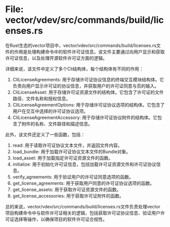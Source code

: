 # File: vector/vdev/src/commands/build/licenses.rs

在Rust生态的vector项目中，vector/vdev/src/commands/build/licenses.rs文件的作用是处理构建命令中的软件许可证信息。该文件主要通过向用户显示和获取许可证信息，以及处理开源软件许可证方面的逻辑。

详细来说，该文件中定义了多个Cli结构体，每个结构体有不同的作用：
1. CliLicenseAgreements: 用于存储许可证协议信息的终端交互模块结构体。它负责向用户显示许可证的协议信息，并获取用户的许可证同意与否的输入。
2. CliLicenseAsset: 用于存储许可证资源文件的结构体。它包含了许可证的文件路径、文件名称和授权信息。
3. CliLicenseAgreementOptions: 用于存储许可证协议选项的结构体。它包含了用户在交互中选择的许可证协议选项。
4. CliLicenseAgreementAccessory: 用于存储许可证协议附件的结构体。它包含了附件的名称、文件路径和描述信息。

此外，该文件还定义了一些函数，包括：
1. read: 用于读取许可证协议文本文件，并返回文件内容。
2. load_bundle: 用于加载许可证协议文本文件的Bundle对象。
3. load_asset: 用于加载指定许可证资源文件的函数。
4. initialize: 用于初始化许可证信息，包括加载许可证资源文件和许可证协议信息。
5. verify_agreements: 用于验证用户的许可证同意选项的函数。
6. get_license_agreements: 用于获取用户同意的许可证协议选项的函数。
7. get_license_assets: 用于获取许可证资源文件的函数。
8. get_license_accessories: 用于获取许可证附件的函数。

总的来说，vector/vdev/src/commands/build/licenses.rs文件负责处理vector项目构建命令中与软件许可证相关的逻辑，包括获取许可证协议信息、验证用户许可证选择等操作，以确保项目的软件许可证合规性。

